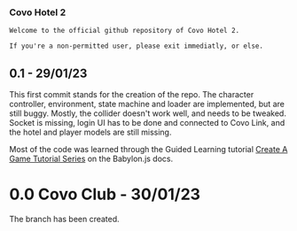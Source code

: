 ### Covo Hotel 2

```Welcome to the official github repository of Covo Hotel 2. ``` 

```If you're a non-permitted user, please exit immediatly, or else. ```

## 0.1 - 29/01/23

This first commit stands for the creation of the repo. The character controller, environment, state machine and loader are implemented, but are still buggy. Mostly, the collider doesn't work well, and needs to be tweaked. Socket is missing, login UI has to be done and connected to Covo Link, and the hotel and player models are still missing. 

Most of the code was learned through the Guided Learning tutorial [Create A Game Tutorial Series](https://doc.babylonjs.com/guidedLearning/createAGame) on the Babylon.js docs.

# 0.0 Covo Club - 30/01/23

The branch has been created.
